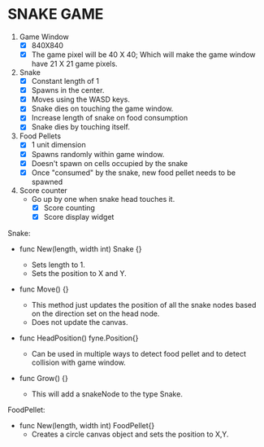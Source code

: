 # SNAKE GAME

1. Game Window
    - [x] 840X840
    - [x] The game pixel will be 40 X 40; Which will make the game window have 21 X 21 game pixels.
2. Snake
    - [x] Constant length of 1
    - [x] Spawns in the center.
    - [x] Moves using the WASD keys.
    - [x] Snake dies on touching the game window.
    - [x] Increase length of snake on food consumption
    - [x] Snake dies by touching itself.
3. Food Pellets
    - [x] 1 unit dimension
    - [x] Spawns randomly within game window.
    - [x] Doesn't spawn on cells occupied by the snake
    - [x] Once "consumed" by the snake, new food pellet needs to be spawned
4. Score counter
    - Go up by one when snake head touches it.
        - [x] Score counting
        - [x] Score display widget

Snake:
- func New(length, width int) Snake {}
    - Sets length to 1.
    - Sets the position to X and Y.
    
- func Move() {}
    - This method just updates the position of all the snake nodes based on the direction set on the head node.
    - Does not update the canvas.

- func HeadPosition() fyne.Position{}
    - Can be used in multiple ways to detect food pellet and to detect collision with game window.

- func Grow() {}
    - This will add a snakeNode to the type Snake.

FoodPellet:
- func New(length, width int) FoodPellet{}
    - Creates a circle canvas object and sets the position to X,Y.